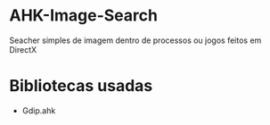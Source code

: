 # AHK-Image-Search
Seacher simples de imagem dentro de processos ou jogos feitos em DirectX

# Bibliotecas usadas
- Gdip.ahk
